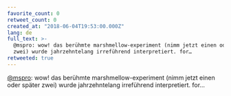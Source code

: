 ```yaml
---
favorite_count: 0
retweet_count: 0
created_at: "2018-06-04T19:53:00.000Z"
lang: de
full_text: >-
  @mspro: wow! das berühmte marshmellow-experiment (nimm jetzt einen oder später
  zwei) wurde jahrzehntelang irreführend interpretiert. for…
retweeted: true
---
```


[@mspro](https://twitter.com/mspro): wow! das berühmte marshmellow-experiment
(nimm jetzt einen oder später zwei) wurde jahrzehntelang irreführend
interpretiert. for…
